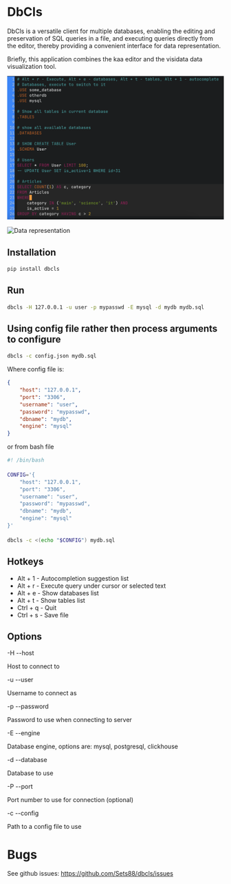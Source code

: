 # DbCls

DbCls is a versatile client for multiple databases, enabling the editing and preservation of SQL queries in a file, and executing queries directly from the editor, thereby providing a convenient interface for data representation.

Briefly, this application combines the kaa editor and the visidata data visualization tool.

![Editor](/data/editor.png)

![Data representation](/data/data.png)


## Installation

```bash
pip install dbcls
```


## Run

```bash
dbcls -H 127.0.0.1 -u user -p mypasswd -E mysql -d mydb mydb.sql
```


## Using config file rather then process arguments to configure

``` bash
dbcls -c config.json mydb.sql
```

Where config file is:
```json
{
    "host": "127.0.0.1",
    "port": "3306",
    "username": "user",
    "password": "mypasswd",
    "dbname": "mydb",
    "engine": "mysql"
}
```

or from bash file
```bash
#! /bin/bash

CONFIG='{
    "host": "127.0.0.1",
    "port": "3306",
    "username": "user",
    "password": "mypasswd",
    "dbname": "mydb",
    "engine": "mysql"
}'

dbcls -c <(echo "$CONFIG") mydb.sql
```

## Hotkeys
- Alt + 1 - Autocompletion suggestion list
- Alt + r - Execute query under cursor or selected text
- Alt + e - Show databases list
- Alt + t - Show tables list
- Ctrl + q - Quit
- Ctrl + s - Save file

## Options

-H --host

Host to connect to

-u --user

Username to connect as

-p --password

Password to use when connecting to server

-E --engine

Database engine, options are: mysql, postgresql, clickhouse

-d --database

Database to use

-P --port

Port number to use for connection (optional)

-c --config

Path to a config file to use

# Bugs

See github issues: https://github.com/Sets88/dbcls/issues
